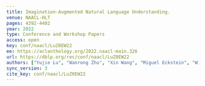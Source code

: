 ```yaml
---
title: Imagination-Augmented Natural Language Understanding.
venue: NAACL-HLT
pages: 4392-4402
year: 2022
type: Conference and Workshop Papers
access: open
key: conf/naacl/LuZ0EW22
ee: https://aclanthology.org/2022.naacl-main.326
url: https://dblp.org/rec/conf/naacl/LuZ0EW22
authors: ["Yujie Lu", "Wanrong Zhu", "Xin Wang", "Miguel Eckstein", "William Yang Wang"]
sync_version: 3
cite_key: conf/naacl/LuZ0EW22
---
```

